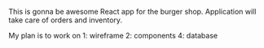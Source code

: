 This is gonna be awesome React app for the burger shop. Application will take care of orders and inventory.

My plan is to work on 1: wireframe
                      2: components
                      4: database
